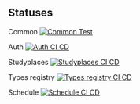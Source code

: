 ## Statuses

Common [![Common Test](https://github.com/stdyum/api-common/actions/workflows/tests.yml/badge.svg)](https://github.com/stdyum/api-common/actions/workflows/tests.yml)

Auth [![Auth CI CD](https://github.com/stdyum/api-auth/actions/workflows/ci-cd.yml/badge.svg)](https://github.com/stdyum/api-auth/actions/workflows/ci-cd.yml)

Studyplaces [![Studyplaces CI CD](https://github.com/stdyum/api-studyplaces/actions/workflows/ci-cd.yml/badge.svg)](https://github.com/stdyum/api-studyplaces/actions/workflows/ci-cd.yml)

Types registry [![Types registry CI CD](https://github.com/stdyum/api-types_registry/actions/workflows/ci-cd.yml/badge.svg)](https://github.com/stdyum/api-types_registry/actions/workflows/ci-cd.yml)

Schedule [![Schedule CI CD](https://github.com/stdyum/api-schedule/actions/workflows/ci-cd.yml/badge.svg)](https://github.com/stdyum/api-schedule/actions/workflows/ci-cd.yml)
